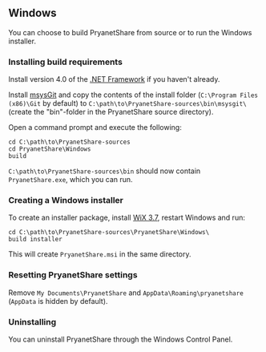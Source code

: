 ## Windows
You can choose to build PryanetShare from source or to run the Windows installer.


### Installing build requirements

Install version 4.0 of the [.NET Framework](http://www.microsoft.com/download/en/details.aspx?id=17851) if you haven't already.

Install [msysGit](http://code.google.com/p/msysgit/downloads/list?q=full+installer+official+git) and copy the contents of the install folder
(`C:\Program Files (x86)\Git` by default) to `C:\path\to\PryanetShare-sources\bin\msysgit\` (create the "bin"-folder in the PryanetShare source directory).

Open a command prompt and execute the following:

```
cd C:\path\to\PryanetShare-sources
cd PryanetShare\Windows
build
```

`C:\path\to\PryanetShare-sources\bin` should now contain `PryanetShare.exe`, which you can run.


### Creating a Windows installer

To create an installer package, install [WiX 3.7](http://wix.codeplex.com/releases/view/99514), restart Windows and run:

```
cd C:\path\to\PryanetShare-sources\PryanetShare\Windows\
build installer
```

This will create `PryanetShare.msi` in the same directory.


### Resetting PryanetShare settings

Remove `My Documents\PryanetShare` and `AppData\Roaming\pryanetshare` (`AppData` is hidden by default).


### Uninstalling

You can uninstall PryanetShare through the Windows Control Panel.

